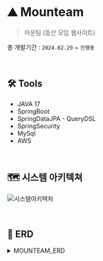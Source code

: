 # ⛰️ Mounteam
> 마운팀 (등산 모임 웹사이트)

총 개발기간 : `2024.02.29` ~ `진행중`
  
</br>

## 🛠️ Tools
- JAVA 17
- SpringBoot
- SpringDataJPA - QueryDSL
- SpringSecurity
- MySql
- AWS
  
</br>

## 🗺️ 시스템 아키텍쳐
![시스템아키텍처](https://github.com/2-6-collaborative-project/Mounteam_BE/assets/64017307/e302e958-88ba-4b61-be1c-b466d0423c6b)

</br>

## 📂 ERD
<details>
<summary>MOUNTEAM_ERD</summary>
  
<img src= "https://github.com/2-6-collaborative-project/Mounteam_BE/assets/64017307/c5912bf7-5293-4182-9cd2-9c5ad9006f0b" width="1000" height="1500">
</details>



